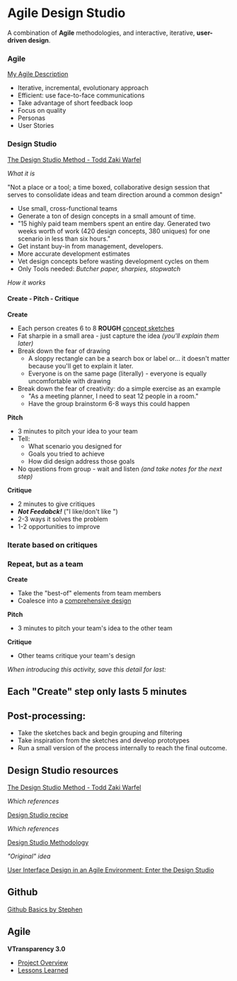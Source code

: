# Agile Design Studio  
A combination of **Agile** methodologies, and interactive, iterative, **user-driven design**.

### Agile  
[My Agile Description](http://vtrans.github.io/vtp3-roadmap/agile.html)  

- Iterative, incremental, evolutionary approach  
- Efficient: use face-to-face communications  
- Take advantage of short feedback loop  
- Focus on quality  
- Personas  
- User Stories  

### Design Studio  
[The Design Studio Method - Todd Zaki Warfel](https://vimeo.com/37861987)  

_What it is_  

"Not a place or a tool; a time boxed, collaborative design session that serves to consolidate ideas and team direction around a common design"  

- Use small, cross-functional teams  
- Generate a ton of design concepts in a small amount of time.  
- "15 highly paid team members spent an entire day. Generated two weeks worth of work (420 design concepts, 380 uniques) for one scenario in less than six hours."  
- Get instant buy-in from management, developers.  
- More accurate development estimates  
- Vet design concepts before wasting development cycles on them  
- Only Tools needed: *Butcher paper, sharpies, stopwatch*  

_How it works_  

#### Create - Pitch - Critique

**Create**  
- Each person creates 6 to 8 **ROUGH** [concept sketches](img/erik-2.jpg)  
- Fat sharpie in a small area - just capture the idea _(you'll explain them later)_    
- Break down the fear of drawing
  - A sloppy rectangle can be a search box or label or... it doesn't matter because you'll get to explain it later.  
  - Everyone is on the same page (literally) - everyone is equally uncomfortable with drawing  
- Break down the fear of creativity: do a simple exercise as an example  
  - "As a meeting planner, I need to seat 12 people in a room."
  - Have the group brainstorm 6-8 ways this could happen  

**Pitch**  
- 3 minutes to pitch your idea to your team  
- Tell:
  - What scenario you designed for  
  - Goals you tried to achieve  
  - How did design address those goals  
- No questions from group - wait and listen _(and take notes for the next step)_  

**Critique**  
- 2 minutes to give critiques  
- _**Not Feedabck!**_ ("I like/don't like <blank>")  
- 2-3 ways it solves the problem  
- 1-2 opportunities to improve  

### Iterate based on critiques  

### Repeat, but as a team  
**Create**  
- Take the "best-of" elements from team members  
- Coalesce into a [comprehensive design](/img/exec.jpg)  

**Pitch**  
- 3 minutes to pitch your team's idea to the other team  

**Critique**  
- Other teams critique your team's design  

_When introducing this activity, save this detail for last:_  
## Each "Create" step only lasts 5 minutes  

## Post-processing:
- Take the sketches back and begin grouping and filtering  
- Take inspiration from the sketches and develop prototypes
- Run a small version of the process internally to reach the final outcome.  

## Design Studio resources  
[The Design Studio Method - Todd Zaki Warfel](https://vimeo.com/37861987)  

_Which references_  

[Design Studio recipe](http://jpattonassociates.com/design-studio-recipe/)  

_Which references_  

[Design Studio Methodology](https://articles.uie.com/design_studio_methodology/)  

_"Original" idea_  

[User Interface Design in an Agile Environment: Enter the Design Studio  ](http://interaction08.ixda.org/Jeff_White%20and%20Jim%20Ungar.php)  


## Github  
[Github Basics by Stephen](http://vtrans.github.io/vtp3-what-is-github/)  


## Agile
**VTransparency 3.0**  
- [Project Overview](http://vtrans.github.io/vtp3-roadmap/)  
- [Lessons Learned](https://github.com/VTrans/vtp3-final-documents/blob/master/Process.md)  
